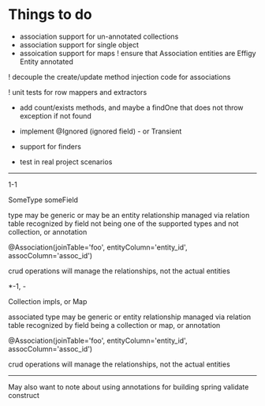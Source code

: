 
# Things to do

- association support for un-annotated collections
- association support for single object
- assoication support for maps
! ensure that Association entities are Effigy Entity annotated

! decouple the create/update method injection code for associations

! unit tests for row mappers and extractors

- add count/exists methods, and maybe a findOne that does not throw exception if not found

* implement @Ignored (ignored field) - or Transient

* support for finders

* test in real project scenarios


------------

1-1

SomeType someField

type may be generic or may be an entity
relationship managed via relation table
recognized by field not being one of the supported types and not collection, or annotation

@Association(joinTable='foo', entityColumn='entity_id', assocColumn='assoc_id')

crud operations will manage the relationships, not the actual entities


*-1, *-*

Collection impls, or Map

associated type may be generic or entity
relationship managed via relation table
recognized by field being a collection or map, or annotation

@Association(joinTable='foo', entityColumn='entity_id', assocColumn='assoc_id')

crud operations will manage the relationships, not the actual entities

------

May also want to note about using annotations for building spring validate construct